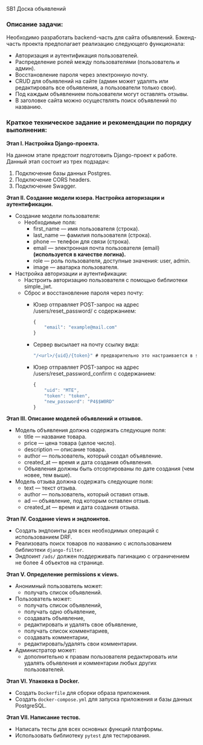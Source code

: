 SB1
Доска объявлений

### Описание задачи:

Необходимо разработать backend-часть для сайта объявлений. Бэкенд-часть проекта предполагает реализацию следующего функционала:

- Авторизация и аутентификация пользователей.
- Распределение ролей между пользователями (пользователь и админ).
- Восстановление пароля через электронную почту.
- CRUD для объявлений на сайте (админ может удалять или редактировать все объявления, а пользователи только свои).
- Под каждым объявлением пользователи могут оставлять отзывы.
- В заголовке сайта можно осуществлять поиск объявлений по названию.



### Краткое техническое задание и рекомендации по порядку выполнения:

**Этап I. Настройка Django-проекта.**



На данном этапе предстоит подготовить Django-проект к работе. Данный этап состоит из трех подзадач:

1. Подключение базы данных Postgres.
2. Подключение CORS headers.
3. Подключение Swagger.



**Этап II. Создание модели юзера. Настройка авторизации и аутентификации.**

- Создание модели пользователя:
  - Необходимые поля:
    - first_name — имя пользователя (строка).
    - last_name — фамилия пользователя (строка).
    - phone — телефон для связи (строка).
    - email — электронная почта пользователя (email) **(используется в качестве логина).**
    - role — роль пользователя, доступные значения: user, admin.
    - image — аватарка пользователя.
- Настройка авторизации и аутентификации:
  - Настроить авторизацию пользователя с помощью библиотеки simple_jwt.
  - Сброс и восстановление пароля через почту:
    - Юзер отправляет POST-запрос на адрес /users/reset_password/ с содержанием:

      ```javascript
      {
          "email": "example@mail.com"
      }

      ```
    - Сервер высылает на почту ссылку вида:

      ```javascript
      "/<url>/{uid}/{token}" # предварительно это настраивается в settings

      ```
    - Юзер отправляет POST-запрос на адрес /users/reset_password_confirm с содержанием:

      ```javascript
      {
          "uid": "MTE",
          "token": "token",
          "new_password": "P4$$W0RD"
      }

      ```



**Этап III. Описание моделей объявлений и отзывов.**

- Модель объявления должна содержать следующие поля:
  - title — название товара.
  - price — цена товара (целое число).
  - description — описание товара.
  - author — пользователь, который создал объявление.
  - created_at — время и дата создания объявления.
  - Объявления должны быть отсортированы по дате создания (чем новее, тем выше).
- Модель отзыва должна содержать следующие поля:
  - text — текст отзыва.
  - author — пользователь, который оставил отзыв.
  - ad — объявление, под которым оставлен отзыв.
  - created_at — время и дата создания отзыва.



**Этап IV. Создание views и эндпоинтов.**

- Создать эндпоинты для всех необходимых операций с использованием DRF.
- Реализовать поиск товаров по названию с использованием библиотеки `django-filter`.
- Эндпоинт `/ads/` должен поддерживать пагинацию с ограничением не более 4 объектов на странице.



**Этап V. Определение permissions к views.**

- Анонимный пользователь может:
  - получать список объявлений.
- Пользователь может:
  - получать список объявлений,
  - получать одно объявление,
  - создавать объявление,
  - редактировать и удалять свое объявление,
  - получать список комментариев,
  - создавать комментарии,
  - редактировать/удалять свои комментарии.
- Администратор может:
  - дополнительно к правам пользователя редактировать или удалять объявления и комментарии любых других пользователей.



**Этап VI. Упаковка в Docker.**

- Создать `Dockerfile` для сборки образа приложения.
- Создать `docker-compose.yml` для запуска приложения и базы данных PostgreSQL.



**Этап VII. Написание тестов.**

- Написать тесты для всех основных функций платформы.
- Использовать библиотеку `pytest` для тестирования.

